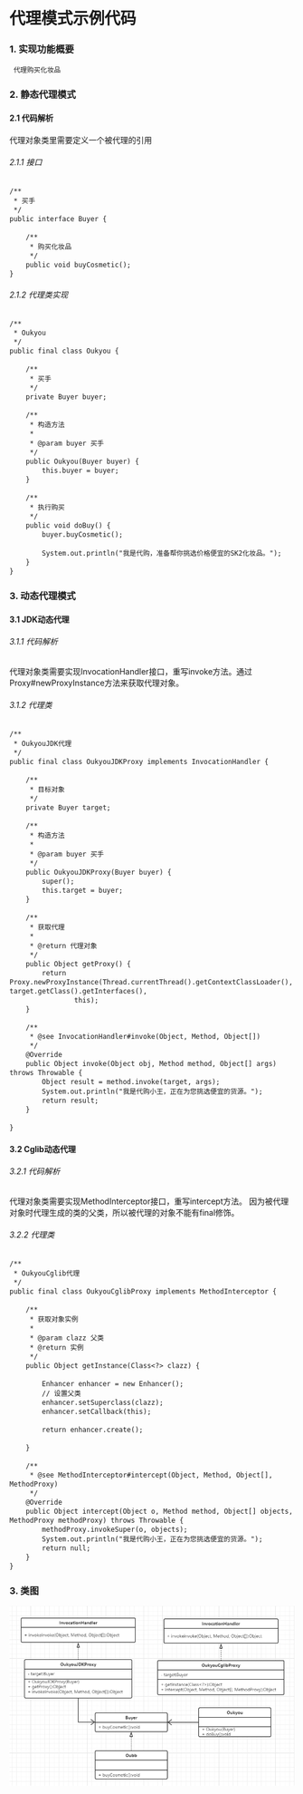 # 代理模式示例代码

### 1. 实现功能概要
  
     代理购买化妆品

### 2. 静态代理模式
#### 2.1 代码解析
   代理对象类里需要定义一个被代理的引用
 
###### 2.1.1 接口
```
/**
 * 买手
 */
public interface Buyer {
	
	/**
	 * 购买化妆品
	 */
	public void buyCosmetic();
}
```

###### 2.1.2 代理类实现
```
/**
 * Oukyou
 */
public final class Oukyou {

	/**
	 * 买手
	 */
	private Buyer buyer;

	/**
	 * 构造方法
	 * 
	 * @param buyer 买手
	 */
	public Oukyou(Buyer buyer) {
		this.buyer = buyer;
	}

	/**
	 * 执行购买
	 */
	public void doBuy() {
		buyer.buyCosmetic();

		System.out.println("我是代购，准备帮你挑选价格便宜的SK2化妆品。");
	}
}
```

### 3. 动态代理模式
#### 3.1 JDK动态代理
###### 3.1.1 代码解析
   代理对象类需要实现InvocationHandler接口，重写invoke方法。通过 Proxy#newProxyInstance方法来获取代理对象。

###### 3.1.2 代理类
```
/**
 * OukyouJDK代理
 */
public final class OukyouJDKProxy implements InvocationHandler {

	/**
	 * 目标对象
	 */
	private Buyer target;

	/**
	 * 构造方法
	 * 
	 * @param buyer 买手
	 */
	public OukyouJDKProxy(Buyer buyer) {
		super();
		this.target = buyer;
	}

	/**
	 * 获取代理
	 * 
	 * @return 代理对象
	 */
	public Object getProxy() {
		return Proxy.newProxyInstance(Thread.currentThread().getContextClassLoader(), target.getClass().getInterfaces(),
				this);
	}

	/**
	 * @see InvocationHandler#invoke(Object, Method, Object[])
	 */
	@Override
	public Object invoke(Object obj, Method method, Object[] args) throws Throwable {
		Object result = method.invoke(target, args);
		System.out.println("我是代购小王，正在为您挑选便宜的货源。");
		return result;
	}

}
```

#### 3.2 Cglib动态代理
###### 3.2.1 代码解析
   代理对象类需要实现MethodInterceptor接口，重写intercept方法。
   因为被代理对象时代理生成的类的父类，所以被代理的对象不能有final修饰。

###### 3.2.2 代理类
```
/**
 * OukyouCglib代理
 */
public final class OukyouCglibProxy implements MethodInterceptor {

	/**
	 * 获取对象实例
	 * 
	 * @param clazz 父类
	 * @return 实例
	 */
	public Object getInstance(Class<?> clazz) {

		Enhancer enhancer = new Enhancer();
		// 设置父类
		enhancer.setSuperclass(clazz);
		enhancer.setCallback(this);

		return enhancer.create();

	}

	/**
	 * @see MethodInterceptor#intercept(Object, Method, Object[], MethodProxy)
	 */
	@Override
	public Object intercept(Object o, Method method, Object[] objects, MethodProxy methodProxy) throws Throwable {
		methodProxy.invokeSuper(o, objects);
		System.out.println("我是代购小王，正在为您挑选便宜的货源。");
		return null;
	}
}

```

### 3. 类图

![类图](class.png)


